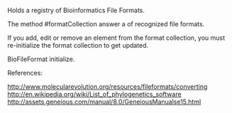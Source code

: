 Holds a registry of Bioinformatics File Formats.

The method #formatCollection answer a <Collection> of recognized file formats. 

If you add, edit or remove an element from the format collection, you must re-initialize the format collection to get updated.

BioFileFormat initialize.

References:

http://www.molecularevolution.org/resources/fileformats/converting
http://en.wikipedia.org/wiki/List_of_phylogenetics_software
http://assets.geneious.com/manual/8.0/GeneiousManualse15.html


